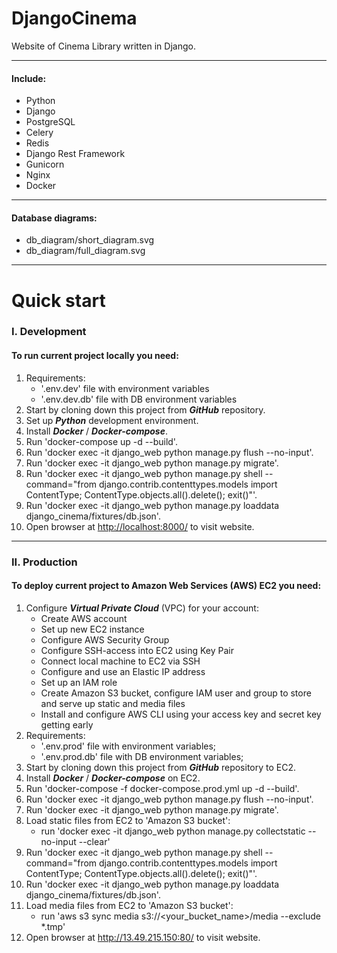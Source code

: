 # DjangoCinema
Website of Cinema Library written in Django.
***
#### Include:

- Python
- Django
- PostgreSQL
- Celery
- Redis
- Django Rest Framework
- Gunicorn
- Nginx
- Docker
***
#### Database diagrams:

- db_diagram/short_diagram.svg
- db_diagram/full_diagram.svg
***
# Quick start
### I. Development
#### To run current project locally you need:

1. Requirements:
    - '.env.dev' file with environment variables
    - '.env.dev.db' file with DB environment variables
2. Start by cloning down this project from ***GitHub*** repository.
3. Set up ***Python*** development environment.
4. Install ***Docker*** / ***Docker-compose***.
5. Run 'docker-compose up -d --build'.
6. Run 'docker exec -it django_web python manage.py flush --no-input'.
7. Run 'docker exec -it django_web python manage.py migrate'.
8. Run 'docker exec -it django_web python manage.py shell --command="from django.contrib.contenttypes.models import ContentType; ContentType.objects.all().delete(); exit()"'.
9. Run 'docker exec -it django_web python manage.py loaddata django_cinema/fixtures/db.json'.
10. Open browser at <http://localhost:8000/> to visit website.

***
### II. Production
#### To deploy current project to Amazon Web Services (AWS) EC2 you need:

1. Configure ***Virtual Private Cloud*** (VPC) for your account:
    - Create AWS account
    - Set up new EC2 instance
    - Configure AWS Security Group
    - Configure SSH-access into EC2 using Key Pair
    - Connect local machine to EC2 via SSH
    - Configure and use an Elastic IP address
    - Set up an IAM role
    - Create Amazon S3 bucket, configure IAM user and group to store and serve up static and media files
    - Install and configure AWS CLI using your access key and secret key getting early
2. Requirements:
    - '.env.prod' file with environment variables;
    - '.env.prod.db' file with DB environment variables;
3. Start by cloning down this project from ***GitHub*** repository to EC2.
4. Install ***Docker*** / ***Docker-compose*** on EC2.
5. Run 'docker-compose -f docker-compose.prod.yml up -d --build'.
6. Run 'docker exec -it django_web python manage.py flush --no-input'.
7. Run 'docker exec -it django_web python manage.py migrate'.
8. Load static files from EC2 to 'Amazon S3 bucket':
    - run 'docker exec -it django_web python manage.py collectstatic --no-input --clear'
9. Run 'docker exec -it django_web python manage.py shell --command="from django.contrib.contenttypes.models import ContentType; ContentType.objects.all().delete(); exit()"'.
10. Run 'docker exec -it django_web python manage.py loaddata django_cinema/fixtures/db.json'.
11. Load media files from EC2 to 'Amazon S3 bucket':
    - run 'aws s3 sync media s3://<your_bucket_name>/media --exclude *.tmp'
12. Open browser at <http://13.49.215.150:80/> to visit website.
